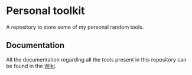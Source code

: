 # Personal toolkit
A repository to store some of my personal random tools.

## Documentation
All the documentation regarding all the tools present in this repository can be found in the [Wiki](https://github.com/MartinSalinas98/personal-toolkit/wiki).
